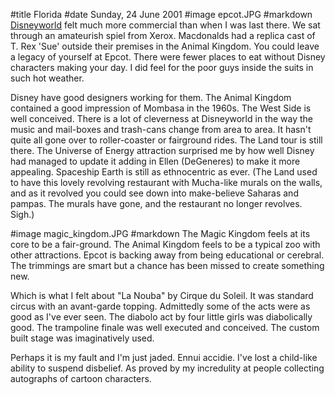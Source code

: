 #title Florida
#date Sunday, 24 June 2001
#image epcot.JPG
#markdown
[Disneyworld](https://disneyworld.disney.go.com/) felt much more commercial than when I was last there.   We sat through an amateurish spiel from Xerox.   Macdonalds had a replica cast of T. Rex 'Sue' outside their premises in the Animal Kingdom.   You could leave a legacy of yourself at Epcot.   There were fewer places to eat without Disney characters making your day.   I did feel for the poor guys inside the suits in such hot weather.

Disney have good designers working for them.   The Animal Kingdom contained a good impression of Mombasa in the 1960s.   The West Side is well conceived.   There is a lot of cleverness at Disneyworld in the way the music and mail-boxes and trash-cans change from area to area.   It hasn't quite all gone over to roller-coaster or fairground rides.   The Land tour is still there.   The Universe of Energy attraction surprised me by how well Disney had managed to update it adding in Ellen (DeGeneres) to make it more appealing.   Spaceship Earth is still as ethnocentric as ever.  (The Land used to have this lovely revolving restaurant with Mucha-like murals on the walls, and as it revolved you could see down into make-believe Saharas and pampas. The murals have gone, and the restaurant no longer revolves. Sigh.)

#image magic_kingdom.JPG
#markdown
The Magic Kingdom feels at its core to be a fair-ground.   The Animal Kingdom feels to be a typical zoo with other attractions.   Epcot is backing away from being educational or cerebral.   The trimmings are smart but a chance has been missed to create something new.

Which is what I felt about "La Nouba" by Cirque du Soleil.   It was standard circus with an avant-garde topping.   Admittedly some of the acts were as good as I've ever seen.   The diabolo act by four little girls was diabolically good.   The trampoline finale was well executed and conceived.   The custom built stage was imaginatively used.

Perhaps it is my fault and I'm just jaded.   Ennui accidie.   I've lost a child-like ability to suspend disbelief.   As proved by my incredulity at people collecting autographs of cartoon characters.
